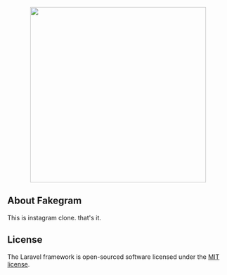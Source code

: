 <p align="center"><img src="https://res.cloudinary.com/dtfbvvkyp/image/upload/v1566331377/laravel-logolockup-cmyk-red.svg" width="400"></p>

## About Fakegram

This is instagram clone. that's it.

## License

The Laravel framework is open-sourced software licensed under the [MIT license](https://opensource.org/licenses/MIT).
